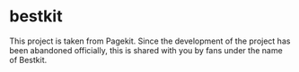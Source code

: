 # bestkit
This project is taken from Pagekit. Since the development of the project has been abandoned officially, this is shared with you by fans under the name of Bestkit.
